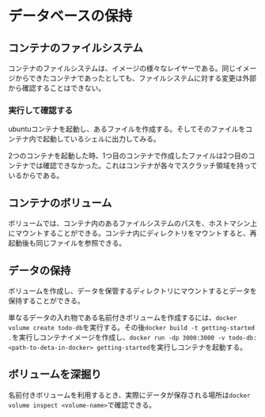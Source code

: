 # データベースの保持

## コンテナのファイルシステム

コンテナのファイルシステムは、イメージの様々なレイヤーである。同じイメージからできたコンテナであったとしても、ファイルシステムに対する変更は外部から確認することはできない。

### 実行して確認する

ubuntuコンテナを起動し、あるファイルを作成する。そしてそのファイルをコンテナ内で起動しているシェルに出力してみる。

2つのコンテナを起動した時、1つ目のコンテナで作成したファイルは2つ目のコンテナでは確認できなかった。これはコンテナが各々でスクラッチ領域を持っているからである。

## コンテナのボリューム

ボリュームでは、コンテナ内のあるファイルシステムのパスを、ホストマシン上にマウントすることができる。コンテナ内にディレクトリをマウントすると、再起動後も同じファイルを参照できる。

## データの保持

ボリュームを作成し、データを保管するディレクトリにマウントするとデータを保持することができる。

単なるデータの入れ物である名前付きボリュームを作成するには、`docker volume create todo-db`を実行する。その後`docker build -t getting-started .`を実行しコンテナイメージを作成し、`docker run -dp 3000:3000 -v todo-db:<path-to-deta-in-docker> getting-started`を実行しコンテナを起動する。

## ボリュームを深掘り

名前付きボリュームを利用するとき、実際にデータが保存される場所は`docker volume inspect <volume-name>`で確認できる。